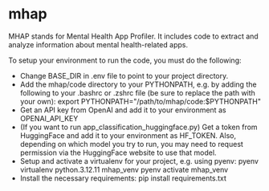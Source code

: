 # mhap
MHAP stands for Mental Health App Profiler. It includes code to extract and analyze information about mental health-related apps. 

To setup your environment to run the code, you must do the following:
* Change BASE_DIR in .env file to point to your project directory.
* Add the mhap/code directory to your PYTHONPATH, e.g. by adding the following to your .bashrc or .zshrc file (be sure to replace the path with your own):
    export PYTHONPATH="/path/to/mhap/code:$PYTHONPATH"
* Get an API key from OpenAI and add it to your environment as OPENAI_API_KEY
* (If you want to run app_classification_huggingface.py) Get a token from HuggingFace and add it to your environment as HF_TOKEN. Also, depending on which model you try to run, you may need to request permission via the HuggingFace website to use that model.
* Setup and activate a virtualenv for your project, e.g. using pyenv:
    pyenv virtualenv python.3.12.11 mhap_venv
    pyenv activate mhap_venv
* Install the necessary requirements:
    pip install requirements.txt  
